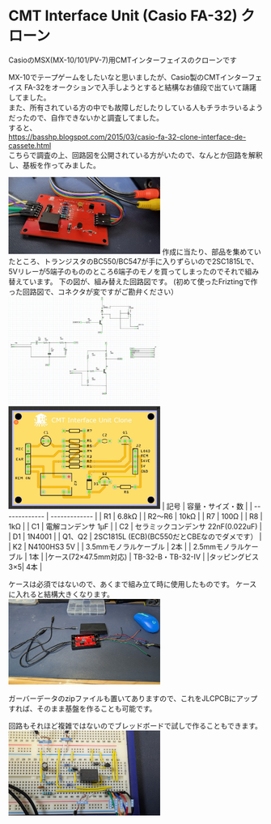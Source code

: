 # CMT Interface Unit (Casio FA-32) クローン
CasioのMSX(MX-10/101/PV-7)用CMTインターフェイスのクローンです  

MX-10でテープゲームをしたいなと思いましたが、Casio製のCMTインターフェイス FA-32をオークションで入手しようとすると結構なお値段で出ていて躊躇してました。   
また、所有されている方の中でも故障しだしたりしている人もチラホラいるようだったので、自作できないかと調査してました。  
すると、  
https://basshp.blogspot.com/2015/03/casio-fa-32-clone-interface-de-cassete.html  
こちらで調査の上、回路図を公開されている方がいたので、なんとか回路を解釈し、基板を作ってみました。  

<img src="https://github.com/IKATEN-X/CMT-I-F-Clone/blob/main/image1.jpg" width="300">  
作成に当たり、部品を集めていたところ、トランジスタのBC550/BC547が手に入りずらいので2SC1815Lで、5Vリレーが5端子のもののところ6端子のモノを買ってしまったのでそれで組み替えています。  
下の図が、組み替えた回路図です。  
(初めて使ったFriztingで作った回路図で、コネクタが変ですがご勘弁ください）  
<img src="https://github.com/IKATEN-X/CMT-I-F-Clone/blob/main/image2.jpg" width="300">
<img src="https://github.com/IKATEN-X/CMT-I-F-Clone/blob/main/image3.jpg?raw=true" width="300">  
| 記号  | 容量・サイズ・数 |
| ------------- | ------------- |
| R1  | 6.8kΩ |
| R2～R6  | 10kΩ |
| R7  | 100Ω |
| R8  | 1kΩ  |
| C1  | 電解コンデンサ 1μF |
| C2  | セラミックコンデンサ 22nF(0.022uF)  |
| D1  | 1N4001 |
| Q1、Q2  | 2SC1815L (ECB)(BC550だとCBEなのでダメです） |
| K2  | N4100HS3 5V |
| 3.5mmモノラルケーブル | 2本 |
| 2.5mmモノラルケーブル | 1本 |
|ケース(72×47.5mm対応) | TB-32-B・TB-32-IV |
|タッピングビス 3×5| 4本 |
  
ケースは必須ではないので、あくまで組み立て時に使用したものです。
ケースに入れると結構大きくなります。  
<img src="https://github.com/IKATEN-X/CMT-I-F-Clone/blob/main/image4.jpg?raw=true" width="300">  
  
ガーバーデータのzipファイルも置いてありますので、これをJLCPCBにアップすれば、そのまま基盤を作ることも可能です。
  
回路もそれほど複雑ではないのでブレッドボードで試しで作ることもできます。
<img src="https://github.com/IKATEN-X/CMT-I-F-Clone/blob/main/image5.jpg?raw=true" width="300">  
